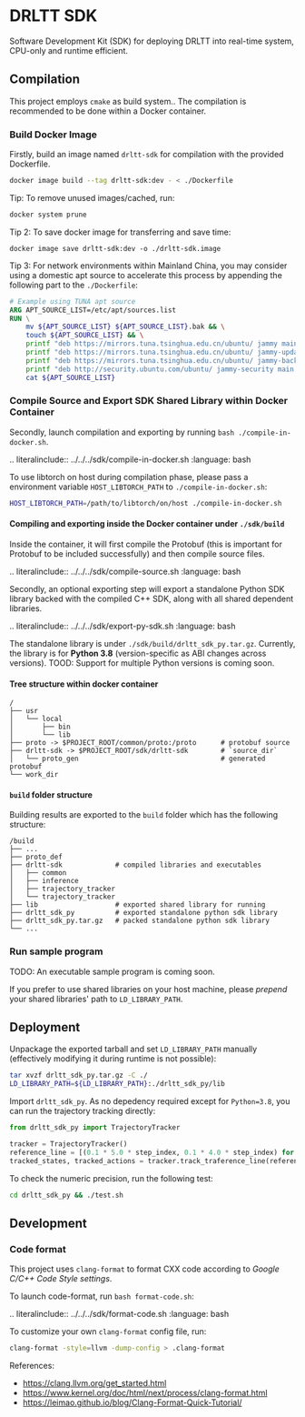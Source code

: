 # DRLTT SDK

Software Development Kit (SDK) for deploying DRLTT into real-time system, CPU-only and runtime efficient.

## Compilation

This project employs `cmake` as build system.. The compilation is recommended to be done within a Docker container.

### Build Docker Image

Firstly, build an image named `drltt-sdk` for compilation with the provided Dockerfile.

```bash
docker image build --tag drltt-sdk:dev - < ./Dockerfile
```

Tip: To remove unused images/cached, run:

```bash
docker system prune
```

Tip 2: To save docker image for transferring and save time:

```
docker image save drltt-sdk:dev -o ./drltt-sdk.image
```


Tip 3: For network environments within Mainland China, you may consider using a domestic apt source to accelerate this process by appending the following part to the `./Dockerfile`:


```dockerfile
# Example using TUNA apt source
ARG APT_SOURCE_LIST=/etc/apt/sources.list
RUN \
    mv ${APT_SOURCE_LIST} ${APT_SOURCE_LIST}.bak && \
    touch ${APT_SOURCE_LIST} && \
    printf "deb https://mirrors.tuna.tsinghua.edu.cn/ubuntu/ jammy main restricted universe multiverse" >> ${APT_SOURCE_LIST} && \
    printf "deb https://mirrors.tuna.tsinghua.edu.cn/ubuntu/ jammy-updates main restricted universe multiverse" >> ${APT_SOURCE_LIST} && \
    printf "deb https://mirrors.tuna.tsinghua.edu.cn/ubuntu/ jammy-backports main restricted universe multiverse" >> ${APT_SOURCE_LIST} && \
    printf "deb http://security.ubuntu.com/ubuntu/ jammy-security main restricted universe multiverse" >> ${APT_SOURCE_LIST} && \
    cat ${APT_SOURCE_LIST}
```

### Compile Source and Export SDK Shared Library within Docker Container

Secondly, launch compilation and exporting by running `bash ./compile-in-docker.sh`.

.. literalinclude:: ../../../sdk/compile-in-docker.sh
  :language: bash

To use libtorch on host during compilation phase, please pass a environment variable `HOST_LIBTORCH_PATH` to `./compile-in-docker.sh`:

```bash
HOST_LIBTORCH_PATH=/path/to/libtorch/on/host ./compile-in-docker.sh
```

#### Compiling and exporting inside the Docker container under `./sdk/build`

Inside the container, it will first compile the Protobuf (this is important for Protobuf to be included successfully) and then compile source files.

.. literalinclude:: ../../../sdk/compile-source.sh
  :language: bash

Secondly, an optional exporting step will export a standalone Python SDK library backed with the compiled C++ SDK, along with all shared dependent libraries.

.. literalinclude:: ../../../sdk/export-py-sdk.sh
  :language: bash

The standalone library is under `./sdk/build/drltt_sdk_py.tar.gz`. Currently, the library is for **Python 3.8** (version-specific as ABI changes across versions). TOOD: Support for multiple Python versions is coming soon.


#### Tree structure within docker container

```text
/
├── usr
│   └── local
│       ├── bin
│       └── lib
├── proto -> $PROJECT_ROOT/common/proto:/proto      # protobuf source
├── drltt-sdk -> $PROJECT_ROOT/sdk/drltt-sdk        # `source_dir`
│   └── proto_gen                                   # generated protobuf
└── work_dir
```

#### `build` folder structure

Building results are exported to the `build` folder which has the following structure:


```text
/build
├── ...
├── proto_def
├── drltt-sdk             # compiled libraries and executables
│   ├── common
│   ├── inference
│   ├── trajectory_tracker
│   └── trajectory_tracker
├── lib                   # exported shared library for running
├── drltt_sdk_py          # exported standalone python sdk library
├── drltt_sdk_py.tar.gz   # packed standalone python sdk library
└── ...
```

### Run sample program

TODO: An executable sample program is coming soon.

If you prefer to use shared libraries on your host machine, please *prepend* your shared libraries' path to `LD_LIBRARY_PATH`.

## Deployment

Unpackage the exported tarball and set `LD_LIBRARY_PATH` manually (effectively modifying it during runtime is not possible):

```bash
tar xvzf drltt_sdk_py.tar.gz -C ./
LD_LIBRARY_PATH=${LD_LIBRARY_PATH}:./drltt_sdk_py/lib
```

Import `drltt_sdk_py`. As no depedency required except for `Python=3.8`, you can run the trajectory tracking directly:

```python
from drltt_sdk_py import TrajectoryTracker

tracker = TrajectoryTracker()
reference_line = [(0.1 * 5.0 * step_index, 0.1 * 4.0 * step_index) for step_index in range(60)]
tracked_states, tracked_actions = tracker.track_traference_line(reference_line)
```

To check the numeric precision, run the following test:

```bash
cd drltt_sdk_py && ./test.sh
```


## Development

### Code format

This project uses `clang-format` to format CXX code according to *Google C/C++ Code Style settings*.

To launch code-format, run `bash format-code.sh`:

.. literalinclude:: ../../../sdk/format-code.sh
  :language: bash

To customize your own `clang-format` config file, run:

```bash
clang-format -style=llvm -dump-config > .clang-format
```

References:

- https://clang.llvm.org/get_started.html
- https://www.kernel.org/doc/html/next/process/clang-format.html
- https://leimao.github.io/blog/Clang-Format-Quick-Tutorial/
